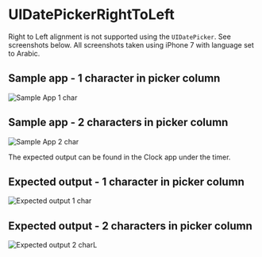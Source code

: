 # UIDatePickerRightToLeft

Right to Left alignment is not supported using the `UIDatePicker`.  See screenshots below.  All screenshots taken using iPhone 7 with language set to Arabic.

## Sample app - 1 character in picker column
![Sample App 1 char](https://user-images.githubusercontent.com/8205723/48211653-ca7d2500-e32e-11e8-9c22-4de986bed544.png "Sample App 1 char")

## Sample app - 2 characters in picker column
![Sample App 2 char](https://user-images.githubusercontent.com/8205723/48211661-d1a43300-e32e-11e8-8310-e60f8fd78403.png "Sample App 2 char")

The expected output can be found in the Clock app under the timer.

## Expected output - 1 character in picker column
![Expected output 1 char](https://user-images.githubusercontent.com/8205723/48212219-049af680-e330-11e8-8c5b-964d03e260ab.PNG "Expected output 1 char")

## Expected output - 2 characters in picker column
![Expected output 2 charL](https://user-images.githubusercontent.com/8205723/48211760-0ca66680-e32f-11e8-8ceb-0ef5ff803b6a.PNG "Expected output 2 char")
